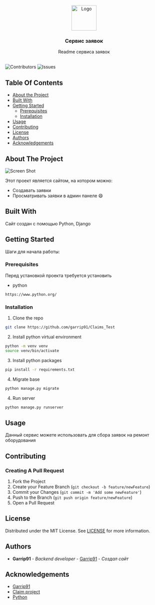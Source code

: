 <br/>
<p align="center">
  <a href="https://github.com/Garrip91/Claims_Test">
    <img src="images/logo.png" alt="Logo" width="80" height="80">
  </a>

  <h3 align="center">Сервис заявок</h3>

  <p align="center">
    Readme сервиса заявок
    <br/>
    <br/>
  </p>
</p>

![Contributors](https://img.shields.io/github/contributors/Garrip91/Claims_Test?color=dark-green) ![Issues](https://img.shields.io/github/issues/Garrip91/Claims_Test) 

## Table Of Contents

* [About the Project](#about-the-project)
* [Built With](#built-with)
* [Getting Started](#getting-started)
  * [Prerequisites](#prerequisites)
  * [Installation](#installation)
* [Usage](#usage)
* [Contributing](#contributing)
* [License](#license)
* [Authors](#authors)
* [Acknowledgements](#acknowledgements)

## About The Project

![Screen Shot](images/screenshot.png)

Этот проект является сайтом, на котором можно:


* Создавать заявки
* Просматривать заявки в админ панеле :smile:

## Built With

Сайт создан с помощью Python, Django

## Getting Started

Шаги для начала работы:

### Prerequisites

Перед установкой проекта требуется установить

* python

```
https://www.python.org/
```

### Installation

1. Clone the repo

```sh
git clone https://github.com/garrip91/Claims_Test
```


2. Install python virtual environment

```sh
python -m venv venv
source venv/bin/activate
```

3. Install python packages

```sh
pip install -r requirements.txt
```

4. Migrate base

```sh
python manage.py migrate
```

4. Run server

```sh
python manage.py runserver
```

## Usage

Данный сервис можете использовать для сбора заявок на ремонт оборудования

## Contributing



### Creating A Pull Request

1. Fork the Project
2. Create your Feature Branch (`git checkout -b feature/newFeature`)
3. Commit your Changes (`git commit -m 'Add some newFeature'`)
4. Push to the Branch (`git push origin feature/newFeature`)
5. Open a Pull Request

## License

Distributed under the MIT License. See [LICENSE](https://github.com/Garrip91/Claims_Test/blob/main/LICENSE.md) for more information.

## Authors

* **Garrip91** - *Backend developer* - [Garrip91](https://github.com/garrip91) - *Создал сайт*

## Acknowledgements

* [Garrip91](https://github.com/garrip91)
* [Claim project](https://github.com/garrip91/Claims_Test)
* [Python](https://www.python.org/)
#